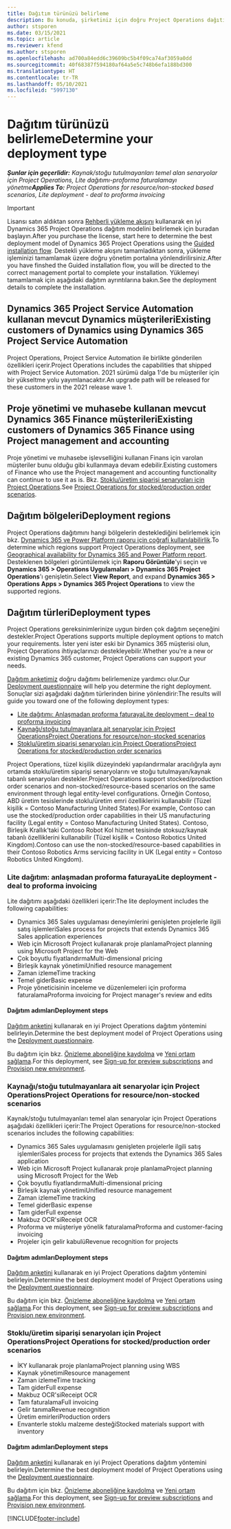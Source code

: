 ```yaml
---
title: Dağıtım türünüzü belirleme
description: Bu konuda, şirketiniz için doğru Project Operations dağıtım türünü belirlemenize yardımcı olacak bilgiler sağlanmaktadır.
author: stsporen
ms.date: 03/15/2021
ms.topic: article
ms.reviewer: kfend
ms.author: stsporen
ms.openlocfilehash: ad700a84edd6c39609bc5b4f09ca74af3059a0dd
ms.sourcegitcommit: 40f68387f594180af64a5e5c748b6efa188bd300
ms.translationtype: HT
ms.contentlocale: tr-TR
ms.lasthandoff: 05/10/2021
ms.locfileid: "5997130"
---
```

# <a name="determine-your-deployment-type"></a><span data-ttu-id="67b54-103">Dağıtım türünüzü belirleme</span><span class="sxs-lookup"><span data-stu-id="67b54-103">Determine your deployment type</span></span>

<span data-ttu-id="67b54-104">_**Şunlar için geçerlidir:** Kaynak/stoğu tutulmayanları temel alan senaryolar için Project Operations, Lite dağıtımı-proforma faturalamayı yönetme_</span><span class="sxs-lookup"><span data-stu-id="67b54-104">_**Applies To:** Project Operations for resource/non-stocked based scenarios, Lite deployment - deal to proforma invoicing_</span></span>

> [!IMPORTANT]
> <span data-ttu-id="67b54-105">Lisansı satın aldıktan sonra [Rehberli yükleme akışını](https://aka.ms/provisionprojectoperations) kullanarak en iyi Dynamics 365 Project Operations dağıtım modelini belirlemek için buradan başlayın.</span><span class="sxs-lookup"><span data-stu-id="67b54-105">After you purchase the license, start here to determine the best deployment model of Dynamics 365 Project Operations using the [Guided installation flow](https://aka.ms/provisionprojectoperations).</span></span>
> <span data-ttu-id="67b54-106">Destekli yükleme akışını tamamladıktan sonra, yükleme işleminizi tamamlamak üzere doğru yönetim portalına yönlendirilirsiniz.</span><span class="sxs-lookup"><span data-stu-id="67b54-106">After you have finshed the Guided installation flow, you will be directed to the correct management portal to complete your installation.</span></span> <span data-ttu-id="67b54-107">Yüklemeyi tamamlamak için aşağıdaki dağıtım ayrıntılarına bakın.</span><span class="sxs-lookup"><span data-stu-id="67b54-107">See the deployment details to complete the installation.</span></span>


## <a name="existing-customers-of-dynamics-using-dynamics-365-project-service-automation"></a><span data-ttu-id="67b54-108">Dynamics 365 Project Service Automation kullanan mevcut Dynamics müşterileri</span><span class="sxs-lookup"><span data-stu-id="67b54-108">Existing customers of Dynamics using Dynamics 365 Project Service Automation</span></span>
<span data-ttu-id="67b54-109">Project Operations, Project Service Automation ile birlikte gönderilen özellikleri içerir.</span><span class="sxs-lookup"><span data-stu-id="67b54-109">Project Operations includes the capabilities that shipped with Project Service Automation.</span></span> <span data-ttu-id="67b54-110">2021 sürümü dalga 1'de bu müşteriler için bir yükseltme yolu yayımlanacaktır.</span><span class="sxs-lookup"><span data-stu-id="67b54-110">An upgrade path will be released for these customers in the 2021 release wave 1.</span></span>

## <a name="existing-customers-of-dynamics-365-finance-using-project-management-and-accounting"></a><span data-ttu-id="67b54-111">Proje yönetimi ve muhasebe kullanan mevcut Dynamics 365 Finance müşterileri</span><span class="sxs-lookup"><span data-stu-id="67b54-111">Existing customers of Dynamics 365 Finance using Project management and accounting</span></span> 

<span data-ttu-id="67b54-112">Proje yönetimi ve muhasebe işlevselliğini kullanan Finans için varolan müşteriler bunu olduğu gibi kullanmaya devam edebilir.</span><span class="sxs-lookup"><span data-stu-id="67b54-112">Existing customers of Finance who use the Project management and accounting functionality can continue to use it as is.</span></span> <span data-ttu-id="67b54-113">Bkz. [Stoklu/üretim siparişi senaryoları için Project Operations](#pma).</span><span class="sxs-lookup"><span data-stu-id="67b54-113">See [Project Operations for stocked/production order scenarios](#pma).</span></span>


## <a name="deployment-regions"></a><span data-ttu-id="67b54-114">Dağıtım bölgeleri</span><span class="sxs-lookup"><span data-stu-id="67b54-114">Deployment regions</span></span>
<span data-ttu-id="67b54-115">Project Operations dağıtımını hangi bölgelerin desteklediğini belirlemek için bkz. [Dynamics 365 ve Power Platform raporu için coğrafi kullanılabilirlik](https://dynamics.microsoft.com/en-us/geographic-availability/).</span><span class="sxs-lookup"><span data-stu-id="67b54-115">To determine which regions support Project Operations deployment, see [Geographical availability for Dynamics 365 and Power Platform report](https://dynamics.microsoft.com/en-us/geographic-availability/).</span></span> <span data-ttu-id="67b54-116">Desteklenen bölgeleri görüntülemek için **Raporu Görüntüle**'yi seçin ve **Dynamics 365 > Operations Uygulamaları > Dynamics 365 Project Operations**'ı genişletin.</span><span class="sxs-lookup"><span data-stu-id="67b54-116">Select **View Report**, and expand **Dynamics 365 > Operations Apps > Dynamics 365 Project Operations** to view the supported regions.</span></span>

## <a name="deployment-types"></a><span data-ttu-id="67b54-117">Dağıtım türleri</span><span class="sxs-lookup"><span data-stu-id="67b54-117">Deployment types</span></span>
<span data-ttu-id="67b54-118">Project Operations gereksinimlerinize uygun birden çok dağıtım seçeneğini destekler.</span><span class="sxs-lookup"><span data-stu-id="67b54-118">Project Operations supports multiple deployment options to match your requirements.</span></span> <span data-ttu-id="67b54-119">İster yeni ister eski bir Dynamics 365 müşterisi olun, Project Operations ihtiyaçlarınızı destekleyebilir.</span><span class="sxs-lookup"><span data-stu-id="67b54-119">Whether you're a new or existing Dynamics 365 customer, Project Operations can support your needs.</span></span>

<span data-ttu-id="67b54-120">[Dağıtım anketimiz](https://aka.ms/provisionprojectoperations) doğru dağıtımı belirlemenize yardımcı olur.</span><span class="sxs-lookup"><span data-stu-id="67b54-120">Our [Deployment questionnaire](https://aka.ms/provisionprojectoperations) will help you determine the right deployment.</span></span> <span data-ttu-id="67b54-121">Sonuçlar sizi aşağıdaki dağıtım türlerinden birine yönlendirir:</span><span class="sxs-lookup"><span data-stu-id="67b54-121">The results will guide you toward one of the following deployment types:</span></span>

- [<span data-ttu-id="67b54-122">Lite dağıtımı: Anlaşmadan proforma faturaya</span><span class="sxs-lookup"><span data-stu-id="67b54-122">Lite deployment – deal to proforma invoicing</span></span>](#lite)
- [<span data-ttu-id="67b54-123">Kaynağı/stoğu tutulmayanlara ait senaryolar için Project Operations</span><span class="sxs-lookup"><span data-stu-id="67b54-123">Project Operations for resource/non-stocked scenarios</span></span>](#integrated)
- [<span data-ttu-id="67b54-124">Stoklu/üretim siparişi senaryoları için Project Operations</span><span class="sxs-lookup"><span data-stu-id="67b54-124">Project Operations for stocked/production order scenarios</span></span>](#pma)

<span data-ttu-id="67b54-125">Project Operations, tüzel kişilik düzeyindeki yapılandırmalar aracılığıyla aynı ortamda stoklu/üretim siparişi senaryolarını ve stoğu tutulmayan/kaynak tabanlı senaryoları destekler.</span><span class="sxs-lookup"><span data-stu-id="67b54-125">Project Operations support stocked/production order scenarios and non-stocked/resource-based scenarios on the same environment through legal entity-level configurations.</span></span> <span data-ttu-id="67b54-126">Örneğin Contoso, ABD üretim tesislerinde stoklu/üretim emri özelliklerini kullanabilir (Tüzel kişilik = Contoso Manufacturing United States).</span><span class="sxs-lookup"><span data-stu-id="67b54-126">For example, Contoso can use the stocked/production order capabilities in their US manufacturing facility (Legal entity = Contoso Manufacturing United States).</span></span> <span data-ttu-id="67b54-127">Contoso, Birleşik Krallık'taki Contoso Robot Kol hizmet tesisinde stoksuz/kaynak tabanlı özelliklerini kullanabilir (Tüzel kişilik = Contoso Robotics United Kingdom).</span><span class="sxs-lookup"><span data-stu-id="67b54-127">Contoso can use the non-stocked/resource-based capabilities in their Contoso Robotics Arms servicing facility in UK (Legal entity = Contoso Robotics United Kingdom).</span></span>

### <a name="lite-deployment---deal-to-proforma-invoicing"></a><a  name="lite"></a><span data-ttu-id="67b54-128">Lite dağıtım: anlaşmadan proforma faturaya</span><span class="sxs-lookup"><span data-stu-id="67b54-128">Lite deployment - deal to proforma invoicing</span></span>

<span data-ttu-id="67b54-129">Lite dağıtımı aşağıdaki özellikleri içerir:</span><span class="sxs-lookup"><span data-stu-id="67b54-129">The lite deployment includes the following capabilities:</span></span>

- <span data-ttu-id="67b54-130">Dynamics 365 Sales uygulaması deneyimlerini genişleten projelerle ilgili satış işlemleri</span><span class="sxs-lookup"><span data-stu-id="67b54-130">Sales process for projects that extends Dynamics 365 Sales application experiences</span></span>
- <span data-ttu-id="67b54-131">Web için Microsoft Project kullanarak proje planlama</span><span class="sxs-lookup"><span data-stu-id="67b54-131">Project planning using Microsoft Project for the Web</span></span>
- <span data-ttu-id="67b54-132">Çok boyutlu fiyatlandırma</span><span class="sxs-lookup"><span data-stu-id="67b54-132">Multi-dimensional pricing</span></span>
- <span data-ttu-id="67b54-133">Birleşik kaynak yönetimi</span><span class="sxs-lookup"><span data-stu-id="67b54-133">Unified resource management</span></span>
- <span data-ttu-id="67b54-134">Zaman izleme</span><span class="sxs-lookup"><span data-stu-id="67b54-134">Time tracking</span></span>
- <span data-ttu-id="67b54-135">Temel gider</span><span class="sxs-lookup"><span data-stu-id="67b54-135">Basic expense</span></span>
- <span data-ttu-id="67b54-136">Proje yöneticisinin inceleme ve düzenlemeleri için proforma faturalama</span><span class="sxs-lookup"><span data-stu-id="67b54-136">Proforma invoicing for Project manager's review and edits</span></span> 

#### <a name="deployment-steps"></a><span data-ttu-id="67b54-137">Dağıtım adımları</span><span class="sxs-lookup"><span data-stu-id="67b54-137">Deployment steps</span></span>
<span data-ttu-id="67b54-138">[Dağıtım anketini](https://aka.ms/provisionprojectoperations) kullanarak en iyi Project Operations dağıtım yöntemini belirleyin.</span><span class="sxs-lookup"><span data-stu-id="67b54-138">Determine the best deployment model of Project Operations using the [Deployment questionnaire](https://aka.ms/provisionprojectoperations).</span></span>

<span data-ttu-id="67b54-139">Bu dağıtım için bkz. [Önizleme aboneliğine kaydolma](lite-preview-subscription-sign-up.md) ve [Yeni ortam sağlama](lite-deployment.md).</span><span class="sxs-lookup"><span data-stu-id="67b54-139">For this deployment, see [Sign-up for preview subscriptions](lite-preview-subscription-sign-up.md) and [Provision new environment](lite-deployment.md).</span></span> 


### <a name="project-operations-for-resourcenon-stocked-scenarios"></a><a name="integrated"></a><span data-ttu-id="67b54-140">Kaynağı/stoğu tutulmayanlara ait senaryolar için Project Operations</span><span class="sxs-lookup"><span data-stu-id="67b54-140">Project Operations for resource/non-stocked scenarios</span></span>
<span data-ttu-id="67b54-141">Kaynak/stoğu tutulmayanları temel alan senaryolar için Project Operations aşağıdaki özellikleri içerir:</span><span class="sxs-lookup"><span data-stu-id="67b54-141">The Project Operations for resource/non-stocked scenarios includes the following capabilities:</span></span>
 
- <span data-ttu-id="67b54-142">Dynamics 365 Sales uygulamasını genişleten projelerle ilgili satış işlemleri</span><span class="sxs-lookup"><span data-stu-id="67b54-142">Sales process for projects that extends the Dynamics 365 Sales application</span></span>
- <span data-ttu-id="67b54-143">Web için Microsoft Project kullanarak proje planlama</span><span class="sxs-lookup"><span data-stu-id="67b54-143">Project planning using Microsoft Project for the Web</span></span>
- <span data-ttu-id="67b54-144">Çok boyutlu fiyatlandırma</span><span class="sxs-lookup"><span data-stu-id="67b54-144">Multi-dimensional pricing</span></span>
- <span data-ttu-id="67b54-145">Birleşik kaynak yönetimi</span><span class="sxs-lookup"><span data-stu-id="67b54-145">Unified resource management</span></span>
- <span data-ttu-id="67b54-146">Zaman izleme</span><span class="sxs-lookup"><span data-stu-id="67b54-146">Time tracking</span></span>
- <span data-ttu-id="67b54-147">Temel gider</span><span class="sxs-lookup"><span data-stu-id="67b54-147">Basic expense</span></span>
- <span data-ttu-id="67b54-148">Tam gider</span><span class="sxs-lookup"><span data-stu-id="67b54-148">Full expense</span></span>
- <span data-ttu-id="67b54-149">Makbuz OCR'si</span><span class="sxs-lookup"><span data-stu-id="67b54-149">Receipt OCR</span></span>
- <span data-ttu-id="67b54-150">Proforma ve müşteriye yönelik faturalama</span><span class="sxs-lookup"><span data-stu-id="67b54-150">Proforma and customer-facing invoicing</span></span> 
- <span data-ttu-id="67b54-151">Projeler için gelir kabulü</span><span class="sxs-lookup"><span data-stu-id="67b54-151">Revenue recognition for projects</span></span>

#### <a name="deployment-steps"></a><span data-ttu-id="67b54-152">Dağıtım adımları</span><span class="sxs-lookup"><span data-stu-id="67b54-152">Deployment steps</span></span>
<span data-ttu-id="67b54-153">[Dağıtım anketini](https://aka.ms/provisionprojectoperations) kullanarak en iyi Project Operations dağıtım yöntemini belirleyin.</span><span class="sxs-lookup"><span data-stu-id="67b54-153">Determine the best deployment model of Project Operations using the [Deployment questionnaire](https://aka.ms/provisionprojectoperations).</span></span>

<span data-ttu-id="67b54-154">Bu dağıtım için bkz. [Önizleme aboneliğine kaydolma](resource-sign-up-preview-subscription.md) ve [Yeni ortam sağlama](resource-provision-new-environment.md).</span><span class="sxs-lookup"><span data-stu-id="67b54-154">For this deployment, see [Sign-up for preview subscriptions](resource-sign-up-preview-subscription.md) and [Provision new environment](resource-provision-new-environment.md).</span></span> 


### <a name="project-operations-for-stockedproduction-order-scenarios"></a><a name="pma"></a><span data-ttu-id="67b54-155">Stoklu/üretim siparişi senaryoları için Project Operations</span><span class="sxs-lookup"><span data-stu-id="67b54-155">Project Operations for stocked/production order scenarios</span></span>

- <span data-ttu-id="67b54-156">İKY kullanarak proje planlama</span><span class="sxs-lookup"><span data-stu-id="67b54-156">Project planning using WBS</span></span>
- <span data-ttu-id="67b54-157">Kaynak yönetimi</span><span class="sxs-lookup"><span data-stu-id="67b54-157">Resource management</span></span>
- <span data-ttu-id="67b54-158">Zaman izleme</span><span class="sxs-lookup"><span data-stu-id="67b54-158">Time tracking</span></span>
- <span data-ttu-id="67b54-159">Tam gider</span><span class="sxs-lookup"><span data-stu-id="67b54-159">Full expense</span></span>
- <span data-ttu-id="67b54-160">Makbuz OCR'si</span><span class="sxs-lookup"><span data-stu-id="67b54-160">Receipt OCR</span></span>
- <span data-ttu-id="67b54-161">Tam faturalama</span><span class="sxs-lookup"><span data-stu-id="67b54-161">Full invoicing</span></span>
- <span data-ttu-id="67b54-162">Gelir tanıma</span><span class="sxs-lookup"><span data-stu-id="67b54-162">Revenue recognition</span></span>
- <span data-ttu-id="67b54-163">Üretim emirleri</span><span class="sxs-lookup"><span data-stu-id="67b54-163">Production orders</span></span>
- <span data-ttu-id="67b54-164">Envanterle stoklu malzeme desteği</span><span class="sxs-lookup"><span data-stu-id="67b54-164">Stocked materials support with inventory</span></span>

#### <a name="deployment-steps"></a><span data-ttu-id="67b54-165">Dağıtım adımları</span><span class="sxs-lookup"><span data-stu-id="67b54-165">Deployment steps</span></span>
<span data-ttu-id="67b54-166">[Dağıtım anketini](https://aka.ms/provisionprojectoperations) kullanarak en iyi Project Operations dağıtım yöntemini belirleyin.</span><span class="sxs-lookup"><span data-stu-id="67b54-166">Determine the best deployment model of Project Operations using the [Deployment questionnaire](https://aka.ms/provisionprojectoperations).</span></span>

<span data-ttu-id="67b54-167">Bu dağıtım için bkz. [Önizleme aboneliğine kaydolma](/dynamics365/fin-ops-core/dev-itpro/dev-tools/sign-up-preview-subscription?toc=%2fdynamics365%2ffinance%2ftoc.json) ve [Yeni ortam sağlama](/dynamics365/fin-ops-core/dev-itpro/deployment/deploy-demo-environment?toc=%2fdynamics365%2ffinance%2ftoc.json).</span><span class="sxs-lookup"><span data-stu-id="67b54-167">For this deployment, see [Sign-up for preview subscriptions](/dynamics365/fin-ops-core/dev-itpro/dev-tools/sign-up-preview-subscription?toc=%2fdynamics365%2ffinance%2ftoc.json) and [Provision new environment](/dynamics365/fin-ops-core/dev-itpro/deployment/deploy-demo-environment?toc=%2fdynamics365%2ffinance%2ftoc.json).</span></span> 



[!INCLUDE[footer-include](../includes/footer-banner.md)]